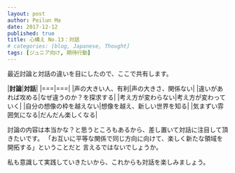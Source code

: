 ```yaml
---
layout: post
author: Peilun Ma
date: 2017-12-12
published: true
title: 心構え No.13：対話
# categories: [blog, Japanese, Thought]
tags: [ジュニア向け, 期待行動]
---
```

最近討論と対話の違いを目にしたので、ここで共有します。

|**討論**|**対話**|
|===|===|
|声の大きい人、有利|声の大きさ、関係ない|
|違いがあれば攻める|なぜ違うのか？を探求する|
|考え方が変わらない|考え方が変わっていく|
|自分の想像の枠を越えない|想像を越え、新しい世界を知る|
|気まずい雰囲気になる|だんだん楽しくなる|

討論の内容は本当かな？と思うところもあるから、差し置いて対話に注目して頂きたいです。
「お互いに平等な関係で同じ方向に向けて、楽しく新たな領域を開拓する」ということだと
言えるではないでしょうか。

私も意識して実践していきたいから、これからも対話を楽しみましょう。
